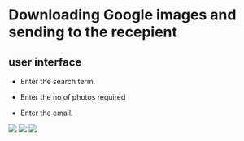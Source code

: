 <h1>Downloading Google images and sending to the recepient</h1>
<h2>user interface</h2>

- Enter the search term.

- Enter the no of photos required
  
- Enter the email.
<image src="https://github.com/user-attachments/assets/afe18e47-1c1f-41f1-82ae-47db234f8ec8"/>
<image src="https://github.com/user-attachments/assets/c24e0aa5-cf1a-4ca1-988e-20d3d4a86d03"/>
<img src="https://github.com/user-attachments/assets/ad44d27e-9545-4371-a5a7-1529d97381b5"/>





